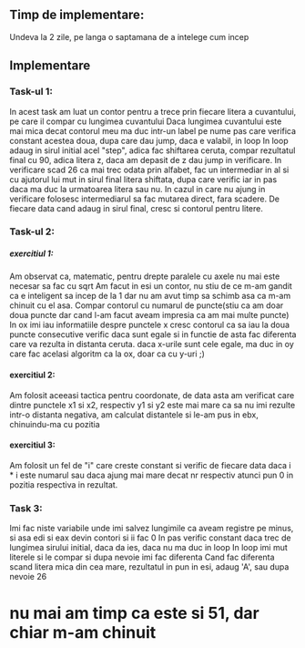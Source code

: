 ## Timp de implementare:
Undeva la 2 zile, pe langa o saptamana de a intelege cum incep

## Implementare
### Task-ul 1: 
  In acest task am luat un contor pentru a trece prin fiecare litera a cuvantului, pe care il compar cu lungimea cuvantului
Daca lungimea cuvantului este mai mica decat contorul meu ma duc intr-un label pe nume pas care verifica constant acestea doua, dupa care dau jump, daca e valabil, in loop
In loop adaug in sirul initial acel "step", adica fac shiftarea ceruta, compar rezultatul final cu 90, adica litera z, daca am depasit de z dau jump in verificare.
In verificare scad 26 ca mai trec odata prin alfabet, fac un intermediar in al si cu ajutorul lui mut in sirul final litera shiftata, dupa care verific iar in pas daca
ma duc la urmatoarea litera sau nu.
In cazul in care nu ajung in verificare folosesc intermediarul sa fac mutarea direct, fara scadere. De fiecare data cand adaug in sirul final, cresc si contorul pentru 
litere.

### Task-ul 2:
##### exercitiul 1:  
Am observat ca, matematic, pentru drepte paralele cu axele nu mai este necesar sa fac cu sqrt
Am facut in esi un contor, nu stiu de ce m-am gandit ca e inteligent sa incep de la 1 dar nu am avut timp sa schimb asa ca m-am chinuit cu el asa.
Compar contorul cu numarul de puncte(stiu ca am doar doua puncte dar cand l-am facut aveam impresia ca am mai multe puncte) 
In ox imi iau informatiile despre punctele x cresc contorul ca sa iau la doua puncte consecutive
verific daca sunt egale si in functie de asta fac diferenta care va rezulta in distanta ceruta. daca x-urile sunt cele egale, ma duc in oy care fac acelasi algoritm ca 
la ox, doar ca cu y-uri ;)

#### exercitiul 2: 
Am folosit aceeasi tactica pentru coordonate, de data asta am verificat care dintre punctele x1 si x2, respectiv y1 si y2 este mai mare ca sa nu imi rezulte intr-o 
distanta negativa, am calculat distantele si le-am pus in ebx, chinuindu-ma cu pozitia

#### exercitiul 3:
Am folosit un fel de "i" care creste constant si verific de fiecare data daca i * i este numarul sau daca ajung mai mare decat nr respectiv atunci pun 0 in pozitia 
respectiva in rezultat.

### Task 3:
Imi fac niste variabile unde imi salvez lungimile ca aveam registre pe minus, si asa edi si eax devin contori si ii fac 0
In pas verific constant daca trec de lungimea sirului initial, daca da ies, daca nu ma duc in loop
In loop imi mut literele si le compar si dupa nevoie imi fac diferenta
Cand fac diferenta scand litera mica din cea mare, rezultatul in pun in esi, adaug 'A', sau dupa nevoie 26



# nu mai am timp ca este si 51, dar chiar m-am chinuit
